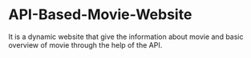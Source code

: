 # API-Based-Movie-Website
It is a dynamic website that give the information about movie and basic overview of movie through the help of the API.
